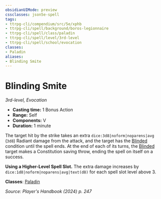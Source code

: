```yaml
---
obsidianUIMode: preview
cssclasses: json5e-spell
tags:
- ttrpg-cli/compendium/src/5e/xphb
- ttrpg-cli/spell/background/boros-legionnaire
- ttrpg-cli/spell/class/paladin
- ttrpg-cli/spell/level/3rd-level
- ttrpg-cli/spell/school/evocation
classes:
- Paladin
aliases:
- Blinding Smite
---
```

# Blinding Smite
*3rd-level, Evocation*  


- **Casting time:** 1 Bonus Action
- **Range:** Self
- **Components:** V
- **Duration:** 1 minute

The target hit by the strike takes an extra `dice:3d8|noform|noparens|avg` (`3d8`) Radiant damage from the attack, and the target has the [Blinded](Інструменти%20ДМ/CLI/rules/conditions.md#Blinded) condition until the spell ends. At the end of each of its turns, the [Blinded](Інструменти%20ДМ/CLI/rules/conditions.md#Blinded) target makes a Constitution saving throw, ending the spell on itself on a success.

**Using a Higher-Level Spell Slot.** The extra damage increases by `dice:1d8|noform|noparens|avg|text(d8)` for each spell slot level above 3.

**Classes**: [Paladin](Інструменти%20ДМ/CLI/lists/list-spells-classes-paladin.md)

*Source: Player's Handbook (2024) p. 247*